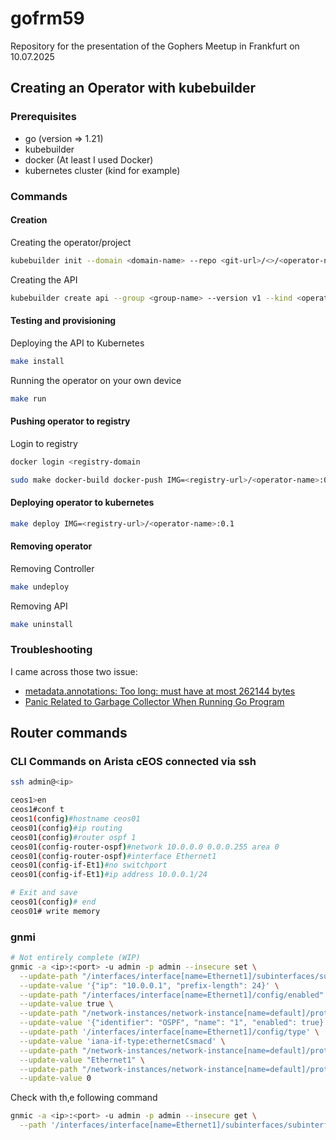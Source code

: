 # gofrm59
Repository for the presentation of the Gophers Meetup in Frankfurt on 10.07.2025


## Creating an Operator with kubebuilder

### Prerequisites
* go (version => 1.21)
* kubebuilder
* docker (At least I used Docker)
* kubernetes cluster (kind for example)

### Commands
#### Creation

Creating the operator/project
```sh
kubebuilder init --domain <domain-name> --repo <git-url>/<>/<operator-name> --skip-go-version-check
```

Creating the API
```sh
kubebuilder create api --group <group-name> --version v1 --kind <operator-name> --resource --controller
```

#### Testing and provisioning 

Deploying the API to Kubernetes
```sh
make install 
```

Running the operator on your own device
```sh
make run
```

#### Pushing operator to registry
Login to registry
```sh
docker login <registry-domain
```

```sh
sudo make docker-build docker-push IMG=<registry-url>/<operator-name>:0.1
```

#### Deploying operator to kubernetes
```sh
make deploy IMG=<registry-url>/<operator-name>:0.1
```

#### Removing operator
Removing Controller
```sh
make undeploy
```

Removing API
```sh
make uninstall
```


### Troubleshooting
I came across those two issue:
* [metadata.annotations: Too long: must have at most 262144 bytes](https://github.com/kubernetes-sigs/kubebuilder/issues/2556)
* [Panic Related to Garbage Collector When Running Go Program](https://stackoverflow.com/a/72087773/20241453)


## Router commands
### CLI Commands on Arista cEOS connected via ssh
```sh
ssh admin@<ip>

ceos1>en
ceos1#conf t
ceos1(config)#hostname ceos01
ceos01(config)#ip routing
ceos01(config)#router ospf 1
ceos01(config-router-ospf)#network 10.0.0.0 0.0.0.255 area 0
ceos01(config-router-ospf)#interface Ethernet1
ceos01(config-if-Et1)#no switchport
ceos01(config-if-Et1)#ip address 10.0.0.1/24

# Exit and save
ceos01(config)# end
ceos01# write memory

```


### gnmi

```sh
# Not entirely complete (WIP)
gnmic -a <ip>:<port> -u admin -p admin --insecure set \
  --update-path "/interfaces/interface[name=Ethernet1]/subinterfaces/subinterface[index=0]/ipv4/addresses/address[ip=10.0.0.1]/config" \
  --update-value '{"ip": "10.0.0.1", "prefix-length": 24}' \
  --update-path "/interfaces/interface[name=Ethernet1]/config/enabled" \
  --update-value true \
  --update-path "/network-instances/network-instance[name=default]/protocols/protocol[identifier=OSPF][name=1]/config" \
  --update-value '{"identifier": "OSPF", "name": "1", "enabled": true}' \
  --update-path '/interfaces/interface[name=Ethernet1]/config/type' \
  --update-value 'iana-if-type:ethernetCsmacd' \
  --update-path "/network-instances/network-instance[name=default]/protocols/protocol[identifier=OSPF][name=1]/ospfv2/areas/area[identifier=0]/interfaces/interface[id=Ethernet1]/config/id" \
  --update-value "Ethernet1" \
  --update-path "/network-instances/network-instance[name=default]/protocols/protocol[identifier=OSPF][name=1]/ospfv2/areas/area[identifier=0]/config/identifier" \
  --update-value 0

```

Check with th‚e following command
```sh
gnmic -a <ip>:<port> -u admin -p admin --insecure get \
  --path '/interfaces/interface[name=Ethernet1]/subinterfaces/subinterface[index=0]/ipv4/addresses'

```

